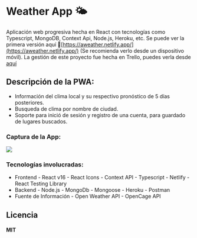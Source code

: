 # Weather App 🌤

Aplicación web progresiva hecha en React con tecnologías como Typescript, MongoDB, Context Api, Node.js, Heroku, etc.
Se puede ver la primera versión aquí 🍦[https://aweather.netlify.app/](https://aweather.netlify.app/) (Se recomienda verlo desde un dispositivo móvil).
La gestión de este proyecto fue hecha en Trello, puedes verla desde [aquí](<[https://trello.com/b/OYtsQcDA/weather-app](https://trello.com/b/OYtsQcDA/weather-app)>)

## Descripción de la PWA:

- Información del clima local y su respectivo pronóstico de 5 días posteriores.
- Busqueda de clima por nombre de ciudad.
- Soporte para inició de sesión y registro de una cuenta, para guardado de lugares buscados.

### Captura de la App:

![](https://i.imgur.com/8LTD5NP.png)

### Tecnologías involucradas:

- Frontend - React v16 - React Icons - Context API - Typescript - Netlify - React Testing Library
- Backend - Node.js - MongoDb - Mongoose - Heroku - Postman
- Fuente de Información - Open Weather API - OpenCage API

## Licencia

#### MIT
